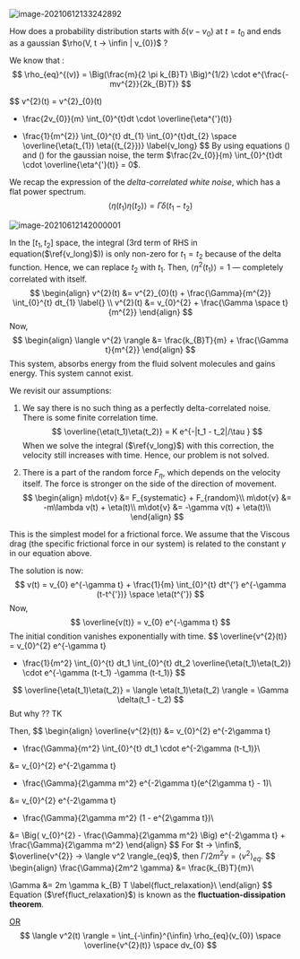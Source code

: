 ![image-20210612133242892](C:\Users\Yatharth_Nitro\AppData\Roaming\Typora\typora-user-images\image-20210612133242892.png)



How does a probability distribution  starts with $\delta(v - v_0)$ at $t = t_0$ and ends as a gaussian $\rho(V, t → \infin | v_{0})$  ?



We know that :
$$
\rho_{eq}^{(v)} = \Big(\frac{m}{2 \pi k_{B}T} \Big)^{1/2} \cdot e^{\frac{-mv^{2}}{2k_{B}T}}
$$

$$
v^{2}(t) = v^{2}_{0}(t) 

+ \frac{2v_{0}}{m} \int_{0}^{t}dt \cdot \overline{\eta^{'}(t)} 

+ \frac{1}{m^{2}} \int_{0}^{t} dt_{1} \int_{0}^{t}dt_{2} \space \overline{\eta(t_{1}) \eta({t_{2}})} \label{v_long}
$$
By using equations () and () for the gaussian noise, the term $\frac{2v_{0}}{m} \int_{0}^{t}dt \cdot \overline{\eta^{'}(t)} = 0$.

We recap the expression of the *delta-correlated white noise*, which has a flat power spectrum.
$$
\langle \eta(t_{1}) \eta({t_{2}})\rangle = \Gamma \delta(t_{1}-t_{2})
$$


 ![image-20210612142000001](C:\Users\Yatharth_Nitro\AppData\Roaming\Typora\typora-user-images\image-20210612142000001.png)

In the $[t_{1} , t_{2}]$ space, the integral (3rd term of RHS in equation($\ref{v_long}$)) is only non-zero for $t_{1} = t_{2}$ because of the delta function. Hence, we can replace $t_{2}$ with $t_{1}$. Then, $\langle \eta^{2} (t_{1}) \rangle = 1$ — completely correlated with itself.
$$
\begin{align}
v^{2}(t) &= v^{2}_{0}(t)  + \frac{\Gamma}{m^{2}} \int_{0}^{t} dt_{1}  \label{} \\
v^{2}(t) &= v_{0}^{2} + \frac{\Gamma \space t}{m^{2}} 
\end{align}
$$
Now,
$$
\begin{align}
\langle v^{2} \rangle &= \frac{k_{B}T}{m} + 
\frac{\Gamma t}{m^{2}}
\end{align}
$$
This system, absorbs energy from the fluid solvent molecules and gains energy. This system cannot exist.



We revisit our assumptions:

1. We say there is no such thing as a perfectly delta-correlated noise. There is some finite correlation time.
   $$
   \overline{\eta(t_1)\eta(t_2)} = K e^{-|t_1 - t_2|/\tau }
   $$
   When we solve the integral ($\ref{v_long}$) with this correction, the velocity still increases with time. Hence, our problem is not solved.

2. There is a part of the random force $F_{\eta}$, which depends on the velocity itself. The force is stronger on the side of the direction of movement.
   $$
   \begin{align}
   m\dot{v} &= F_{systematic} + F_{random}\\
   m\dot{v} &= -m\lambda v(t) + \eta(t)\\
   m\dot{v} &= -\gamma v(t) + \eta(t)\\
   \end{align}
   $$



This is the simplest model for a frictional force. We assume that the Viscous drag (the specific frictional force in our system) is related to the constant $\gamma$ in our equation above.

The solution is now:
$$
v(t) = v_{0} e^{-\gamma t} + \frac{1}{m} \int_{0}^{t} dt^{'} e^{-\gamma (t-t^{'})} \space \eta(t^{'})
$$
Now,
$$
\overline{v(t)} = v_{0} e^{-\gamma t}
$$
The initial condition vanishes exponentially with time.
$$
\overline{v^{2}(t)} = v_{0}^{2} 
e^{-\gamma t}
+ \frac{1}{m^2} \int_{0}^{t} dt_1 \int_{0}^{t} dt_2 \overline{\eta(t_1)\eta(t_2)} \cdot
e^{-\gamma (t-t_1) -\gamma (t-t_1)}
$$



$$
\overline{\eta(t_1)\eta(t_2)} = \langle \eta(t_1)\eta(t_2) \rangle 
= \Gamma \delta(t_1 -  t_2)
$$
But why ?? TK 

Then, 
$$
\begin{align}
\overline{v^{2}(t)} &= v_{0}^{2} 
e^{-2\gamma t}
+ \frac{\Gamma}{m^2} \int_{0}^{t} dt_1 
\cdot
e^{-2\gamma (t-t_1)}\\


&= v_{0}^{2} e^{-2\gamma t}
+ \frac{\Gamma}{2\gamma m^2}
e^{-2\gamma t}(e^{2\gamma t} - 1)\\

&= v_{0}^{2} e^{-2\gamma t}
+ \frac{\Gamma}{2\gamma m^2}
(1 - e^{2\gamma t})\\


&= \Big( v_{0}^{2} - \frac{\Gamma}{2\gamma m^2} \Big) 
e^{-2\gamma t}
+ 
\frac{\Gamma}{2\gamma m^2}
\end{align}
$$
For $t → \infin$, $\overline{v^{2}} → \langle v^2 \rangle_{eq}$, then $\Gamma/2m^2 \gamma = \langle v^2 \rangle_{eq}$.
$$
\begin{align}
\frac{\Gamma}{2m^2 \gamma} &= \frac{k_{B}T}{m}\\

\Gamma &= 2m \gamma k_{B} T \label{fluct_relaxation}\\
\end{align}
$$
Equation ($\ref{fluct_relaxation}$) is known as the **fluctuation-dissipation theorem**.

<u>OR</u>
$$
\langle v^2(t) \rangle = \int_{-\infin}^{\infin} \rho_{eq}(v_{0}) \space
\overline{v^{2}(t)} \space 
dv_{0}
$$



